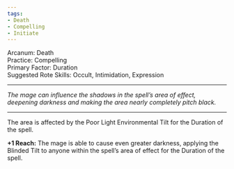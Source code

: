 ```yaml
---
tags:
- Death
- Compelling
- Initiate
---
```


Arcanum: Death \
Practice: Compelling \
Primary Factor: Duration \
Suggested Rote Skills: Occult, Intimidation, Expression

---

_The mage can influence the shadows in the spell’s area of effect, deepening darkness and making the area nearly completely pitch black._

---

The area is affected by the Poor Light Environmental Tilt for the Duration of the spell.

**+1 Reach:** The mage is able to cause even greater darkness, applying the Blinded Tilt to anyone within the spell’s area of effect for the Duration of the spell.